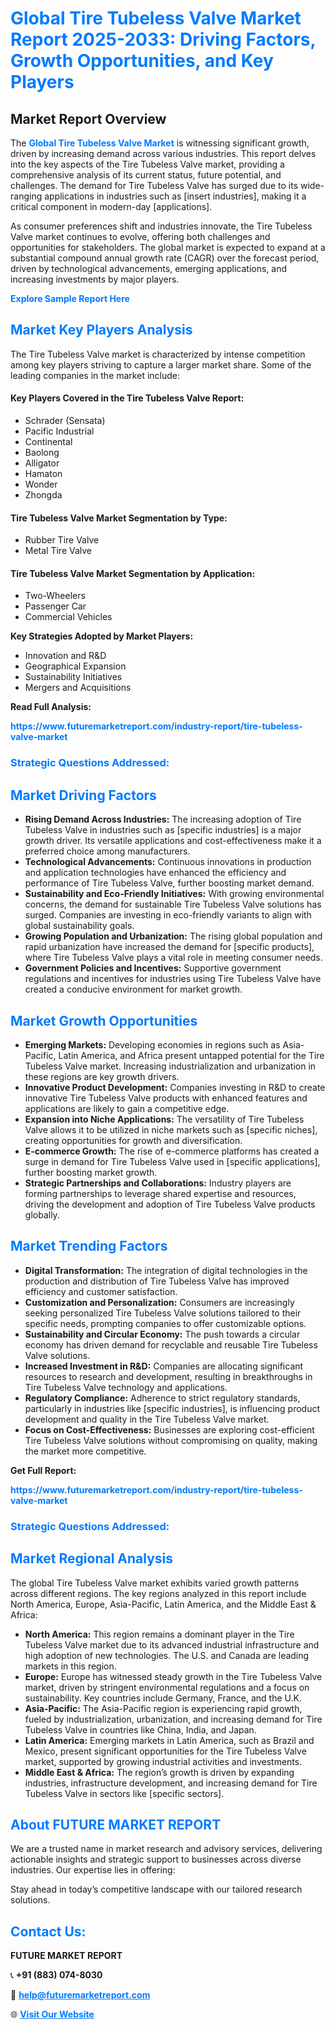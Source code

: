 <h1 style="color: #007BFF;">Global Tire Tubeless Valve Market Report 2025-2033: Driving Factors, Growth Opportunities, and Key Players</h1>

<section id="overview">
<h2>Market Report Overview</h2>
<p>The <a href="https://www.futuremarketreport.com/industry-report/tire-tubeless-valve-market" style="color: #007BFF; text-decoration: none;"><strong>Global Tire Tubeless Valve Market</strong></a> is witnessing significant growth, driven by increasing demand across various industries. This report delves into the key aspects of the Tire Tubeless Valve market, providing a comprehensive analysis of its current status, future potential, and challenges. The demand for Tire Tubeless Valve has surged due to its wide-ranging applications in industries such as [insert industries], making it a critical component in modern-day [applications].</p>
<p>As consumer preferences shift and industries innovate, the Tire Tubeless Valve market continues to evolve, offering both challenges and opportunities for stakeholders. The global market is expected to expand at a substantial compound annual growth rate (CAGR) over the forecast period, driven by technological advancements, emerging applications, and increasing investments by major players.</p>
</section>

<section id="overview">
<p><a href="https://www.futuremarketreport.com/request-sample/reportId=42321" style="color: #007BFF; text-decoration: none;"><strong>Explore Sample Report Here</strong></a></p>
</section>

<section id="key-players">
<h2 style="color: #007BFF;">Market Key Players Analysis</h2>
<p>The Tire Tubeless Valve market is characterized by intense competition among key players striving to capture a larger market share. Some of the leading companies in the market include:</p>
<h4>Key Players Covered in the Tire Tubeless Valve Report:</h4>
<ul><li>Schrader (Sensata)</li><li>Pacific Industrial</li><li>Continental</li><li>Baolong</li><li>Alligator</li><li>Hamaton</li><li>Wonder</li><li>Zhongda</li></ul>
<h4>Tire Tubeless Valve Market Segmentation by Type:</h4>
<ul><li>Rubber Tire Valve</li><li>Metal Tire Valve</li></ul>

<h4>Tire Tubeless Valve Market Segmentation by Application:</h4>
<ul><li>Two-Wheelers</li><li>Passenger Car</li><li>Commercial Vehicles</li></ul>
<p><strong>Key Strategies Adopted by Market Players:</strong></p>
<ul>
<li>Innovation and R&D</li>
<li>Geographical Expansion</li>
<li>Sustainability Initiatives</li>
<li>Mergers and Acquisitions</li>
</ul>
</section>

<section>
<p><strong>Read Full Analysis: </strong></p><a href="https://www.futuremarketreport.com/industry-report/tire-tubeless-valve-market" style="color: #007BFF; text-decoration: none;"><strong>https://www.futuremarketreport.com/industry-report/tire-tubeless-valve-market</strong></a>
<h3 style="color: #007BFF;">Strategic Questions Addressed:</h3>
</section>

<section id="driving-factors">
<h2 style="color: #007BFF;">Market Driving Factors</h2>
<ul>
<li><strong>Rising Demand Across Industries:</strong> The increasing adoption of Tire Tubeless Valve in industries such as [specific industries] is a major growth driver. Its versatile applications and cost-effectiveness make it a preferred choice among manufacturers.</li>
<li><strong>Technological Advancements:</strong> Continuous innovations in production and application technologies have enhanced the efficiency and performance of Tire Tubeless Valve, further boosting market demand.</li>
<li><strong>Sustainability and Eco-Friendly Initiatives:</strong> With growing environmental concerns, the demand for sustainable Tire Tubeless Valve solutions has surged. Companies are investing in eco-friendly variants to align with global sustainability goals.</li>
<li><strong>Growing Population and Urbanization:</strong> The rising global population and rapid urbanization have increased the demand for [specific products], where Tire Tubeless Valve plays a vital role in meeting consumer needs.</li>
<li><strong>Government Policies and Incentives:</strong> Supportive government regulations and incentives for industries using Tire Tubeless Valve have created a conducive environment for market growth.</li>
</ul>
</section>

<section id="growth-opportunities">
<h2 style="color: #007BFF;">Market Growth Opportunities</h2>
<ul>
<li><strong>Emerging Markets:</strong> Developing economies in regions such as Asia-Pacific, Latin America, and Africa present untapped potential for the Tire Tubeless Valve market. Increasing industrialization and urbanization in these regions are key growth drivers.</li>
<li><strong>Innovative Product Development:</strong> Companies investing in R&D to create innovative Tire Tubeless Valve products with enhanced features and applications are likely to gain a competitive edge.</li>
<li><strong>Expansion into Niche Applications:</strong> The versatility of Tire Tubeless Valve allows it to be utilized in niche markets such as [specific niches], creating opportunities for growth and diversification.</li>
<li><strong>E-commerce Growth:</strong> The rise of e-commerce platforms has created a surge in demand for Tire Tubeless Valve used in [specific applications], further boosting market growth.</li>
<li><strong>Strategic Partnerships and Collaborations:</strong> Industry players are forming partnerships to leverage shared expertise and resources, driving the development and adoption of Tire Tubeless Valve products globally.</li>
</ul>
</section>

<section id="trending-factors">
<h2 style="color: #007BFF;">Market Trending Factors</h2>
<ul>
<li><strong>Digital Transformation:</strong> The integration of digital technologies in the production and distribution of Tire Tubeless Valve has improved efficiency and customer satisfaction.</li>
<li><strong>Customization and Personalization:</strong> Consumers are increasingly seeking personalized Tire Tubeless Valve solutions tailored to their specific needs, prompting companies to offer customizable options.</li>
<li><strong>Sustainability and Circular Economy:</strong> The push towards a circular economy has driven demand for recyclable and reusable Tire Tubeless Valve solutions.</li>
<li><strong>Increased Investment in R&D:</strong> Companies are allocating significant resources to research and development, resulting in breakthroughs in Tire Tubeless Valve technology and applications.</li>
<li><strong>Regulatory Compliance:</strong> Adherence to strict regulatory standards, particularly in industries like [specific industries], is influencing product development and quality in the Tire Tubeless Valve market.</li>
<li><strong>Focus on Cost-Effectiveness:</strong> Businesses are exploring cost-efficient Tire Tubeless Valve solutions without compromising on quality, making the market more competitive.</li>
</ul>
</section>

<section>
<p><strong>Get Full Report: </strong></p><a href="https://www.futuremarketreport.com/industry-report/tire-tubeless-valve-market" style="color: #007BFF; text-decoration: none;"><strong>https://www.futuremarketreport.com/industry-report/tire-tubeless-valve-market</strong></a>
<h3 style="color: #007BFF;">Strategic Questions Addressed:</h3>
</section>


<section id="regional-analysis">
<h2 style="color: #007BFF;">Market Regional Analysis</h2>
<p>The global Tire Tubeless Valve market exhibits varied growth patterns across different regions. The key regions analyzed in this report include North America, Europe, Asia-Pacific, Latin America, and the Middle East & Africa:</p>
<ul>
<li><strong>North America:</strong> This region remains a dominant player in the Tire Tubeless Valve market due to its advanced industrial infrastructure and high adoption of new technologies. The U.S. and Canada are leading markets in this region.</li>
<li><strong>Europe:</strong> Europe has witnessed steady growth in the Tire Tubeless Valve market, driven by stringent environmental regulations and a focus on sustainability. Key countries include Germany, France, and the U.K.</li>
<li><strong>Asia-Pacific:</strong> The Asia-Pacific region is experiencing rapid growth, fueled by industrialization, urbanization, and increasing demand for Tire Tubeless Valve in countries like China, India, and Japan.</li>
<li><strong>Latin America:</strong> Emerging markets in Latin America, such as Brazil and Mexico, present significant opportunities for the Tire Tubeless Valve market, supported by growing industrial activities and investments.</li>
<li><strong>Middle East & Africa:</strong> The region’s growth is driven by expanding industries, infrastructure development, and increasing demand for Tire Tubeless Valve in sectors like [specific sectors].</li>
</ul>
</section>

<footer>
<h2 style="color: #007BFF;">About FUTURE MARKET REPORT</h2>
<p>We are a trusted name in market research and advisory services, delivering actionable insights and strategic support to businesses across diverse industries. Our expertise lies in offering:</p>

<p>Stay ahead in today’s competitive landscape with our tailored research solutions.</p>

<h2 style="color: #007BFF;">Contact Us:</h2>
<p><strong>FUTURE MARKET REPORT</strong></p>
<p>📞 <strong>+91 (883) 074-8030</strong></p>
<p>📧 <strong><a href="mailto:help@futuremarketreport.com" style="color: #007BFF;">help@futuremarketreport.com</a></strong></p>
<p>🌐 <strong><a href="https://www.futuremarketreport.com/" style="color: #007BFF;">Visit Our Website</a></strong></p>
</footer>
